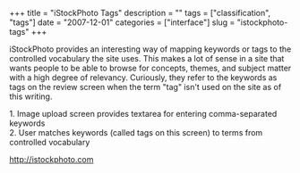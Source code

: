 +++
title = "iStockPhoto Tags"
description = ""
tags = ["classification", "tags"]
date = "2007-12-01"
categories = ["interface"]
slug = "istockphoto-tags"
+++


<p>iStockPhoto provides an interesting way of mapping keywords or tags to the controlled vocabulary the site uses. This makes a lot of sense in a site that wants people to be able to browse for concepts, themes, and subject matter with a high degree of relevancy. Curiously, they refer to the keywords as tags on the review screen when the term "tag" isn't used on the site as of this writing.</p>
<div id="screens-full" class="clear"><div class="caption">1. Image upload screen provides textarea for entering comma-separated keywords</div><div class="fullimg clear"><a href="http://media.konigi.com/interface/istockphoto-tags-1.png" class="group" rel="group" title="1. Image upload screen provides textarea for entering comma-separated keywords"><img src="http://media.konigi.com/interface/istockphoto-tags-1.png" alt="" class="img-responsive"></a></div></div><div id="screens-full" class="clear"><div class="caption">2. User matches keywords (called tags on this screen) to terms from controlled vocabulary</div><div class="fullimg clear"><a href="http://media.konigi.com/interface/istockphoto-tags-2.png" class="group" rel="group" title="2. User matches keywords (called tags on this screen) to terms from controlled vocabulary"><img src="http://media.konigi.com/interface/istockphoto-tags-2.png" alt="" class="img-responsive"></a></div></div>        
<p><a href="http://istockphoto.com/">http://istockphoto.com</a></p>

